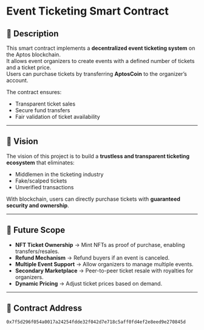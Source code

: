 # Event Ticketing Smart Contract

## 📖 Description  
This smart contract implements a **decentralized event ticketing system** on the Aptos blockchain.  
It allows event organizers to create events with a defined number of tickets and a ticket price.  
Users can purchase tickets by transferring **AptosCoin** to the organizer’s account.  

The contract ensures:  
- Transparent ticket sales  
- Secure fund transfers  
- Fair validation of ticket availability  

---

## 🎯 Vision  
The vision of this project is to build a **trustless and transparent ticketing ecosystem** that eliminates:  
- Middlemen in the ticketing industry  
- Fake/scalped tickets  
- Unverified transactions  

With blockchain, users can directly purchase tickets with **guaranteed security and ownership**.  

---

## 🚀 Future Scope  
- **NFT Ticket Ownership** → Mint NFTs as proof of purchase, enabling transfers/resales.  
- **Refund Mechanism** → Refund buyers if an event is canceled.  
- **Multiple Event Support** → Allow organizers to manage multiple events.  
- **Secondary Marketplace** → Peer-to-peer ticket resale with royalties for organizers.  
- **Dynamic Pricing** → Adjust ticket prices based on demand.  

---

## 📌 Contract Address  
```text
0x7f5d296f054a0017a24254fdde32f042d7e718c5aff0fd4ef2e8eed9e270845d

